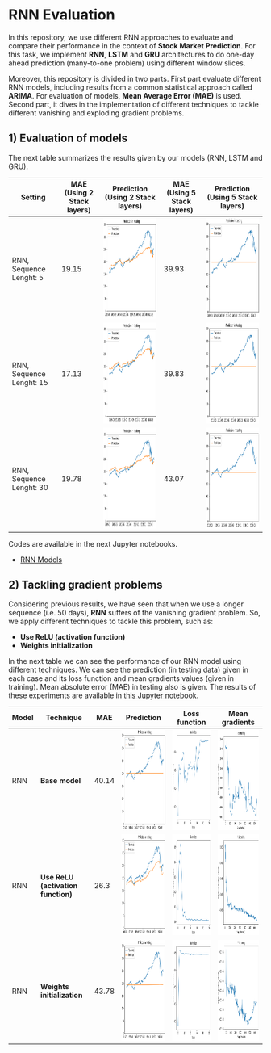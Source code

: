# RNN Evaluation

In this repository, we use different RNN approaches to evaluate and compare their performance in the context of **Stock Market Prediction**. For this task, we implement **RNN**, **LSTM** and **GRU** architectures to do one-day ahead prediction (many-to-one problem) using different window slices. 

Moreover, this repository is divided in two parts. First part evaluate different RNN models, including results from a common statistical approach called **ARIMA**. For evaluation of models, **Mean Average Error (MAE)** is used. Second part, it dives in the implementation of different techniques to tackle different vanishing and exploding gradient problems.

## 1) Evaluation of models

The next table summarizes the results given by our models (RNN, LSTM and GRU). 

|Setting|MAE (Using 2 Stack layers)| Prediction (Using 2 Stack layers)|MAE (Using 5 Stack layers)| Prediction (Using 5 Stack layers)|
| ----- | --------- |-----| ----- | --------- |
|RNN, Sequence Lenght: 5| 19.15 | <img src="https://github.com/victorcaquilpan/rnn_evaluation/blob/main/images/rnn/seq10_stack2.PNG" width="300" height="200">|39.93 | <img src="https://github.com/victorcaquilpan/rnn_evaluation/blob/main/images/rnn/seq10_stack5.PNG" width="300" height="200">|
|RNN, Sequence Lenght: 15| 17.13 |<img src="https://github.com/victorcaquilpan/rnn_evaluation/blob/main/images/rnn/seq25_stack2.PNG" width="300" height="200"> | 39.83 | <img src="https://github.com/victorcaquilpan/rnn_evaluation/blob/main/images/rnn/seq25_stack5.PNG" width="300" height="200">|
|RNN, Sequence Lenght: 30| 19.78 | <img src="https://github.com/victorcaquilpan/rnn_evaluation/blob/main/images/rnn/seq50_stack2.PNG" width="300" height="200">| 43.07 | <img src="https://github.com/victorcaquilpan/rnn_evaluation/blob/main/images/rnn/seq50_stack5.PNG" width="300" height="200">|

Codes are available in the next Jupyter notebooks.

* [RNN Models](https://github.com/victorcaquilpan/rnn_evaluation/blob/main/code/RNN_Models_Stock_Predictions.ipynb)



## 2) Tackling gradient problems

Considering previous results, we have seen that when we use a longer sequence (i.e. 50 days), **RNN** suffers of the vanishing gradient problem. So, we apply different techniques to tackle this problem, such as:

* **Use ReLU (activation function)**
* **Weights initialization**

In the next table we can see the performance of our RNN model using different techniques. We can see the prediction (in testing data) given in each case and its loss function and mean gradients values (given in training). Mean absolute error (MAE) in testing also is given. The results of these experiments are available in [this Jupyter notebook](https://github.com/victorcaquilpan/CNN_evaluation/blob/main/code/basic_cnn.ipynb).

| Model | Technique |MAE| Prediction |Loss function|Mean gradients|
| ----- | --------- |-----|-------------|--------------|---|          
|RNN    | **Base model**  |40.14           |<img src="https://github.com/victorcaquilpan/rnn_evaluation/blob/main/images/prediction_rnn_simple.PNG" width="300" height="200">         |     <img src="https://github.com/victorcaquilpan/rnn_evaluation/blob/main/images/loss_rnn_simple.PNG" width="300" height="200">        |<img src="https://github.com/victorcaquilpan/rnn_evaluation/blob/main/images/mean_gradient_rnn_simple.PNG" width="300" height="200">|
|RNN    |  **Use ReLU (activation function)**  |26.3|<img src="https://github.com/victorcaquilpan/rnn_evaluation/blob/main/images/prediction_rnn_relu.PNG" width="300" height="200">         |     <img src="https://github.com/victorcaquilpan/rnn_evaluation/blob/main/images/loss_rnn_relu.PNG" width="300" height="200">        |<img src="https://github.com/victorcaquilpan/rnn_evaluation/blob/main/images/mean_gradient_rnn_relu.PNG" width="300" height="200">|
|RNN    | **Weights initialization** |43.78 | <img src="https://github.com/victorcaquilpan/rnn_evaluation/blob/main/images/prediction_rnn_identity.PNG" width="300" height="200">         |     <img src="https://github.com/victorcaquilpan/rnn_evaluation/blob/main/images/loss_rnn_identity.PNG" width="300" height="200">        |<img src="https://github.com/victorcaquilpan/rnn_evaluation/blob/main/images/mean_gradient_rnn_identity.PNG" width="300" height="200">|





